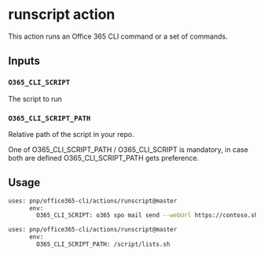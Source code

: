# runscript action

This action runs an Office 365 CLI command or a set of commands.

## Inputs

### `O365_CLI_SCRIPT`
The script to run

### `O365_CLI_SCRIPT_PATH`
Relative path of the script in your repo.

One of O365_CLI_SCRIPT_PATH / O365_CLI_SCRIPT is mandatory, in case both are defined O365_CLI_SCRIPT_PATH gets preference.

## Usage

```sh
uses: pnp/office365-cli/actions/runscript@master
      env:
        O365_CLI_SCRIPT: o365 spo mail send --webUrl https://contoso.sharepoint.com/sites/teamsite --to 'user@contoso.onmicrosoft.com' --subject 'Deployment done' --body '<h2>Office 365 CLI</h2> <p>The deployment is complete.</p> <br/> Email sent via Office 365 CLI GitHub Action.'
```

```sh
uses: pnp/office365-cli/actions/runscript@master
      env:
        O365_CLI_SCRIPT_PATH: /script/lists.sh
```
